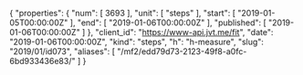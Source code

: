 {
  "properties": {
    "num": [
      3693
    ],
    "unit": [
      "steps"
    ],
    "start": [
      "2019-01-05T00:00:00Z"
    ],
    "end": [
      "2019-01-06T00:00:00Z"
    ],
    "published": [
      "2019-01-06T00:00:00Z"
    ]
  },
  "client_id": "https://www-api.jvt.me/fit",
  "date": "2019-01-06T00:00:00Z",
  "kind": "steps",
  "h": "h-measure",
  "slug": "2019/01/id073",
  "aliases": [
    "/mf2/edd79d73-2123-49f8-a0fc-6bd933436e83/"
  ]
}
